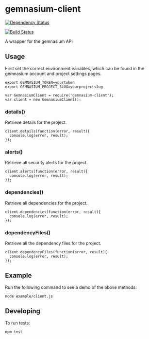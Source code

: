 # gemnasium-client

[![Dependency Status](https://gemnasium.com/thedumbterminal/gemnasium-client.svg)](https://gemnasium.com/thedumbterminal/gemnasium-client)

[![Build Status](https://travis-ci.org/thedumbterminal/gemnasium-client.svg)](https://travis-ci.org/thedumbterminal/gemnasium-client)

A wrapper for the gemnasium API

## Usage

First set the correct environment variables, which can be found in the gemnasium account and project settings pages.

    export GEMNASIUM_TOKEN=yourtoken
    export GEMNASIUM_PROJECT_SLUG=yourprojectslug

    var GemnasiumClient = require('gemnasium-client');
    var client = new GemnasiumClient();

### details()

Retrieve details for the project.

    client.details(function(error, result){
      console.log(error, result);
    });

### alerts()

Retrieve all security alerts for the project.

    client.alerts(function(error, result){
      console.log(error, result);
    });

### dependencies()

Retrieve all dependencies for the project.

    client.dependencies(function(error, result){
      console.log(error, result);
    });

### dependencyFiles()

Retrieve all the dependency files for the project.

    client.dependencyFiles(function(error, result){
      console.log(error, result);
    });

## Example

Run the following command to see a demo of the above methods:

    node example/client.js

## Developing

To run tests:

    npm test
